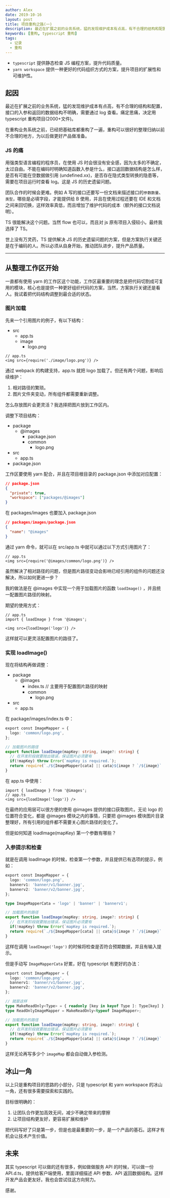 ```yaml
---
author: Alex
date: 2019-10-16
layout: post
title: 项目重构之路(一)
description: 最近在扩展之前的业务系统，猛的发现维护成本有点高，有不合理的结构和配置，接口的入参和返回的数据结构不明确，需要通过 log 查看。痛定思痛，决定用 typescript 重构项目(2000+文件)。
keywords: [重构, typescript 重构]
tags:
  - 记录
  - 重构
---
```


- `typescript` 提供静态检查 JS 编程方案，提升代码质量。
- `yarn workspace` 提供一种更好的代码组织方式的方案，提升项目的扩展性和可维护性。

## 起因

最近在扩展之前的业务系统，猛的发现维护成本有点高，有不合理的结构和配置，接口的入参和返回的数据结构不明确，需要通过 log 查看。痛定思痛，决定用 typescript 重构项目(2000+文件)。

在重构业务系统之前，已经把基础库都重构了一遍，重构可以很好的整理归纳以前不合理的地方，为以后做更好产品做准备。

### JS 的痛

用强类型语言编程的程序员，在使用 JS 时会很没有安全感，因为太多的不确定，太过自由。不能在编码时明确知道函数入参是什么，接口返回数据结构是怎么样，是否有可能在空数据做引用 (undefined.xx)，是否存在隐式类型转换的隐患等，需要在项目运行时查看 log。这是 JS 的历史遗留问题。

团队合作的时候会更难。例如 A 写的接口还要写一份文档来描述接口的`参数数量`、`类型`，哪些是必填字段，才能提供给 B 使用，并且在使用过程还要在 IDE 和文档之间来回切换，这样效率真低，而且增加了维护代码的成本（额外的接口文档说明）。

TS 很能解决这个问题。当然 flow 也可以，而且对 js 原有项目入侵较小。最终我选择了 TS。

世上没有万灵药，TS 提供解决 JS 的历史遗留问题的方案，但是方案执行关键还是在于编码的人。所以必须从自身开始，推动团队进步，提升产品质量。

----------------

## 从整理工作区开始

一直都有使用 yarn 的工作区这个功能，工作区最重要的理念是把代码切割成可复用的模块，核心也是提供一种更好组织代码的方案，当然，方案执行关键还是看人。我试着把代码结构调整到最合适的状态。

### 图片加载

先来一个引用图片的例子，有以下结构：

- src
  - app.ts
  - image
    - logo.png

```tsx
// app.ts
<img src={require('./image/logo.png')} />
```

通过 webpack 的构建支持，app.ts 就把 logo 加载了。但还有两个问题，影响后续维护：

1. 相对路径的繁琐。
2. 图片文件夹变动，所有组件都需要重新调整。

怎么存放图片会更灵活？我选择把图片放到工作区内。

调整下项目结构：

- package
  - @images
    - package.json
    - common
      - logo.png
- src
  - app.ts
- package.json

工作区要使用 yarn 配合，并且在项目根目录的 package.json 中添加对应配置：

```json
// package.json
{
  "private": true,
  "workspace": ["packages/@images"]
}
```

在 packages/images 也要加入 package.json

```json
// packages/images/package.json
{
  "name": "@images"
}
```

通过 yarn 命令，就可以在 src/app.ts 中就可以通过以下方式引用图片了：

```tsx
// app.ts
<img src={require('@images/common/logo.png')} />
```

虽然解决了相对路径的问题，但是图片路径变动会影响已经引用的组件的问题还没解决，所以如何更进一步？

我的做法是在 @images 中实现一个用于加载图片的函数 `loadImage()` ，并且统一配置图片路径的映射。

期望的使用方式：

```tsx
// app.ts
import { loadImage } from '@images';

<img src={loadImage('logo')} />
```

这样就可以更灵活配置图片的路径了。

### 实现 loadImage()

现在将结构再做调整：

- package
  - @images
    - index.ts // 主要用于配置图片路径的映射
    - common
      - logo.png
- src
  - app.ts

在 package/images/index.ts 中：

```ts
export const ImageMapper = {
  logo: 'common/logo.png',
};

// 加载图片的路径
export function loadImage(mapKey: string, image?: string) {
  // 在开发阶段就要抛出错误，保证图片必须要有
  if(!mapKey) throw Error(`mapKey is required.`);
  return require(`./${ImageMapper[cata] || cata}${image ? `/${image}` : ''}`);
}
```

在 app.ts 中使用：

```tsx
import { loadImage } from '@images';
// app.ts
<img src={loadImage('logo')} />
```

在最终的应用层可以很方便的使用 @images 提供的接口获取图片。无论 logo 的位置符合变化，都是 @images 模块之内的事情，只要把 @images 模块图片目录整理好，所有引用的组件都不需要关心图片路径的变化了。

但是如何知道 loadImage(mapKey) 第一个参数有哪些？

### 入参提示和检查

就是在调用 loadImage 的时候，检查第一个参数，并且提供已有选项的提示，例如：

```ts
export const ImageMapper = {
  logo: 'common/logo.png',
  bannerv1: 'banner/v1/banner.jpg',
  bannerv2: 'banner/v2/banner.jpg',
};

type ImageMapperCata = 'logo' | 'banner' | 'bannerv1';

// 加载图片的路径
export function loadImage(mapKey: string, image?: string) {
  // 在开发阶段就要抛出错误，保证图片必须要有
  if(!mapKey) throw Error(`mapKey is required.`);
  return require(`./${ImageMapper[cata] || cata}${image ? `/${image}` : ''}`);
}
```

这样在调用 `loadImage('logo')` 的时候将检查是否符合预期数据，并且有输入提示。

但是手动写 `ImageMapperCata` 好累，好在 typescript 有更好的办法：

```ts
export const ImageMapper = {
  logo: 'common/logo.png',
  bannerv1: 'banner/v1/banner.jpg',
  bannerv2: 'banner/v2/banner.jpg',
};

// 就是这样
type MakeReadOnly<Type> = { readonly [key in keyof Type ]: Type[key] };
type ReadOnlyImageMapper = MakeReadOnly<typeof ImageMapper>;

// 加载图片的路径
export function loadImage(mapKey: string, image?: string) {
  // 在开发阶段就要抛出错误，保证图片必须要有
  if(!mapKey) throw Error(`mapKey is required.`);
  return require(`./${ImageMapper[cata] || cata}${image ? `/${image}` : ''}`);
}
```

这样无论再写多少个 `imageMap` 都会自动做入参检测。

## 冰山一角

以上只是重构项目的思路的小部分，只是 typescript 和 yarn workspace 的冰山一角，还有很多需要探索和实践的。

目标很明确的：

1. 让团队合作更加高效无间，减少不确定带来的摩擦
2. 让项目结构更友好，更容易扩展和维护

把代码写好了只是第一步，但是也是最重要的一步，是一个产品的基石。这样才有机会让技术产生价值。

## 未来

其实 typescript 可以做的还有很多，例如做做服务 API 的时候，可以做一份 API.d.ts，提供给客户端使用，里面详细描述 API 参数、API 返回数据结构。这样开发产品会更友好。我也会尝试往这方向努力。

感谢。
